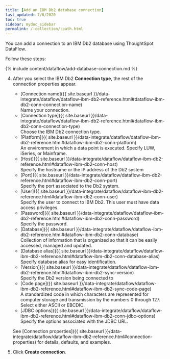 ```yaml
---
title: [Add an IBM Db2 database connection]
last_updated: 7/6/2020
toc: true
sidebar: mydoc_sidebar
permalink: /:collection/:path.html
---
```

You can add a connection to an IBM Db2 database using ThoughtSpot DataFlow.

Follow these steps:


{% include content/dataflow/add-database-connection.md %}

4. After you select the IBM Db2 **Connection type**, the rest of the connection properties appear.

   * [Connection name]({{ site.baseurl }}/data-integrate/dataflow/dataflow-ibm-db2-reference.html#dataflow-ibm-db2-conn-connection-name)<br/>Name your connection.
   * [Connection type]({{ site.baseurl }}/data-integrate/dataflow/dataflow-ibm-db2-reference.html#dataflow-ibm-db2-conn-connection-type)<br/>Choose the IBM Db2 connection type.
   * [Platform]({{ site.baseurl }}/data-integrate/dataflow/dataflow-ibm-db2-reference.html#dataflow-ibm-db2-conn-platform)<br/>An environment in which a data point is executed. Specify LUW, iSeries, or Mainframe.
   * [Host]({{ site.baseurl }}/data-integrate/dataflow/dataflow-ibm-db2-reference.html#dataflow-ibm-db2-conn-host)<br/>Specify the hostname or the IP address of the Db2 system
   * [Port]({{ site.baseurl }}/data-integrate/dataflow/dataflow-ibm-db2-reference.html#dataflow-ibm-db2-conn-port)<br/>Specify the port associated to the Db2 system.
   * [User]({{ site.baseurl }}/data-integrate/dataflow/dataflow-ibm-db2-reference.html#dataflow-ibm-db2-conn-user)<br/>Specify the user to connect to IBM Db2. This user must have data access privileges.
   * [Password]({{ site.baseurl }}/data-integrate/dataflow/dataflow-ibm-db2-reference.html#dataflow-ibm-db2-conn-password)<br/>Specify the password.
   * [Database]({{ site.baseurl }}/data-integrate/dataflow/dataflow-ibm-db2-reference.html#dataflow-ibm-db2-conn-database)<br/>Collection of information that is organized so that it can be easily accessed, managed and updated.
   * [Database alias]({{ site.baseurl }}/data-integrate/dataflow/dataflow-ibm-db2-reference.html#dataflow-ibm-db2-conn-database-alias)<br/>Specify database alias for easy identification.
   * [Version]({{ site.baseurl }}/data-integrate/dataflow/dataflow-ibm-db2-reference.html#dataflow-ibm-db2-sync-version)<br/>Specify the Db2 version being connected to
   * [Code page]({{ site.baseurl }}/data-integrate/dataflow/dataflow-ibm-db2-reference.html#dataflow-ibm-db2-sync-code-page)<br/>A standardized code in which characters are represented for computer storage and transmission by the numbers 0 through 127. Select either ASCII or EBCDIC.
   * [JDBC options]({{ site.baseurl }}/data-integrate/dataflow/dataflow-ibm-db2-reference.html#dataflow-ibm-db2-conn-jdbc-options)<br/>Specify the options associated with the JDBC URL.

   See [Connection properties]({{ site.baseurl }}/data-integrate/dataflow/dataflow-ibm-db2-reference.html#connection-properties) for details, defaults, and examples.

5. Click **Create connection**.   
